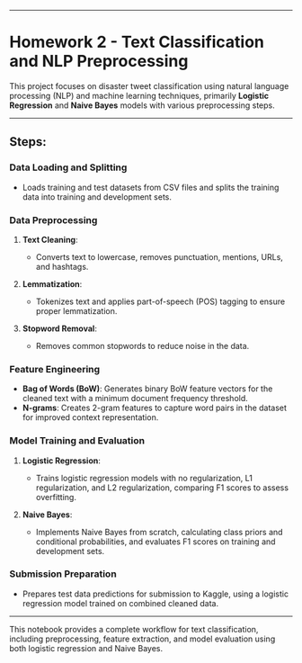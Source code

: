 
---

# Homework 2 - Text Classification and NLP Preprocessing

This project focuses on disaster tweet classification using natural language processing (NLP) and machine learning techniques, primarily **Logistic Regression** and **Naive Bayes** models with various preprocessing steps.

---

## Steps:

### Data Loading and Splitting
- Loads training and test datasets from CSV files and splits the training data into training and development sets.

### Data Preprocessing
1. **Text Cleaning**:
   - Converts text to lowercase, removes punctuation, mentions, URLs, and hashtags.
   
2. **Lemmatization**:
   - Tokenizes text and applies part-of-speech (POS) tagging to ensure proper lemmatization.

3. **Stopword Removal**:
   - Removes common stopwords to reduce noise in the data.

### Feature Engineering
- **Bag of Words (BoW)**: Generates binary BoW feature vectors for the cleaned text with a minimum document frequency threshold.
- **N-grams**: Creates 2-gram features to capture word pairs in the dataset for improved context representation.

### Model Training and Evaluation
1. **Logistic Regression**:
   - Trains logistic regression models with no regularization, L1 regularization, and L2 regularization, comparing F1 scores to assess overfitting.

2. **Naive Bayes**:
   - Implements Naive Bayes from scratch, calculating class priors and conditional probabilities, and evaluates F1 scores on training and development sets.

### Submission Preparation
- Prepares test data predictions for submission to Kaggle, using a logistic regression model trained on combined cleaned data.

---

This notebook provides a complete workflow for text classification, including preprocessing, feature extraction, and model evaluation using both logistic regression and Naive Bayes.
